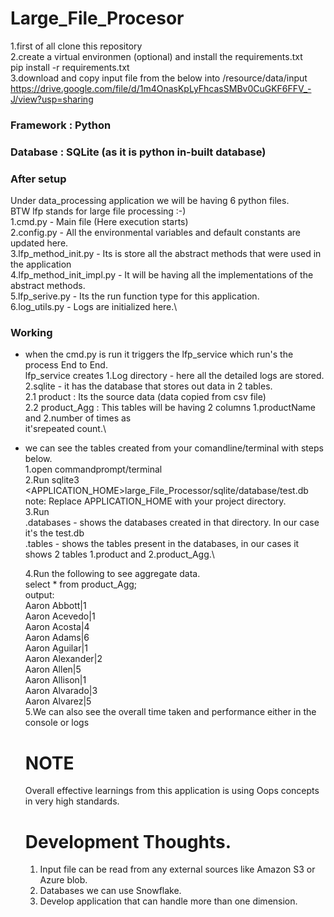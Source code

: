 # Large_File_Procesor
1.first of all clone this repository <br />
2.create a virtual environmen (optional) and install the requirements.txt<br />
 pip install -r requirements.txt\
3.download and copy input file from the below into /resource/data/input<br />
https://drive.google.com/file/d/1m4OnasKpLyFhcasSMBv0CuGKF6FFV_-J/view?usp=sharing<br />

### Framework : Python
### Database : SQLite (as it is python in-built database)

### After setup
Under data_processing application we will be having 6 python files.\
BTW lfp stands for large file processing :-)\
1.cmd.py - Main file (Here execution starts)\
2.config.py - All the environmental variables and default constants are updated here.\
3.lfp_method_init.py - Its is store all the abstract methods that were used in the application\
4.lfp_method_init_impl.py - It will be having all the implementations of the abstract methods.\
5.lfp_serive.py - Its the run function type for this application.\
6.log_utils.py - Logs are initialized here.\

### Working
* when the cmd.py is run it triggers the lfp_service which run's the process End to End.\
lfp_service creates 1.Log directory - here all the detailed logs are stored.\
                    2.sqlite - it has the database that stores out data in 2 tables.\
                            2.1 product : Its the source data (data copied from csv file)\
                            2.2 product_Agg : This tables will be having 2 columns 1.productName and 2.number of times as                   
                                               it'srepeated count.\
* we can see the tables created from your comandline/terminal with steps below.\
  1.open commandprompt/terminal\
  2.Run sqlite3 <APPLICATION_HOME>large_File_Processor/sqlite/database/test.db \
    note: Replace APPLICATION_HOME with your project directory.\
  3.Run \
      .databases - shows the databases created in that directory. In our case it's the test.db\
      .tables - shows the tables present in the databases, in our cases it shows 2 tables 1.product and 2.product_Agg.\
      
  4.Run the following to see aggregate data.\
      select * from product_Agg;\
      output:\
        Aaron Abbott|1\
        Aaron Acevedo|1\
        Aaron Acosta|4\
        Aaron Adams|6\
        Aaron Aguilar|1\
        Aaron Alexander|2\
        Aaron Allen|5\
        Aaron Allison|1\
        Aaron Alvarado|3\
        Aaron Alvarez|5\
  5.We can also see the overall time taken and performance either in the console or logs 
  # NOTE
  Overall effective learnings from this application is using Oops concepts in very high standards.
  
  # Development Thoughts.
  1. Input file can be read from any external sources like Amazon S3 or Azure blob.
  2. Databases we can use Snowflake.
  3. Develop application that can handle more than one dimension.
  
                                               

